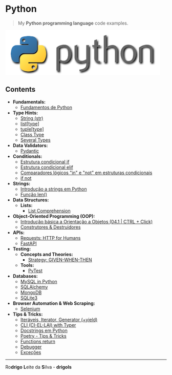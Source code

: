 # Python

> My **Python programming language** code examples.

![logo](res/python-logo.png)

## Contents

 - **Fundamentals:**
   - [Fundamentos de Python](modules/fundamentals/python-fundamentals.md)
 - **Type Hints:**
   - [String (str)](modules/type-hints/str.md)
   - [list[type]](modules/type-hints/list.md)
   - [tuple[type]](modules/type-hints/tuple.md)
   - [Class Type](modules/type-hints/class-type.md)   
   - [Several Types](modules/type-hints/several-types.md)
 - **Data Validators:**
   - [Pydantic](modules/data-validators/pydantic)
 - **Conditionals:**
   - [Estrutura condicional if](modules/conditionals/if.md)
   - [Estrutura condicional elif](modules/conditionals/elif.md)
   - [Comparadores lógicos "in" e "not" em estruturas condicionais](modules/conditionals/in-not.md)
   - [if not](modules/conditionals/if-not.md)
 - **Strings:**
   - [Introdução a strings em Python](modules/strings/intro-to-strings.md)
   - [Função len()](modules/strings/len-function.md)
 - **Data Structures:**
   - **Lists:**
     - [List Comprehension](modules/basic-data-structures/list-comprehension.md)
 - **Object-Oriented Programming (OOP):**
   - [Introdução básica a Orientação a Objetos (04.1 | CTRL + Click)](modules/oop/intro-to-oop.md)
   - [Construtores & Destruidores](modules/oop/construtors-and-destructors.md)
 - **APIs:**
   - [Requests: HTTP for Humans](modules/api/requests)
   - [FastAPI](modules/api/fastapi)
 - **Testing:**
   - **Concepts and Theories:**
     - [Strategy: GIVEN-WHEN-THEN](modules/test/concepts/given-when-then.md)
   - **Tools:**
     - [PyTest](modules/test/pytest)
 - **Databases:**
   - [MySQL in Python](modules/databases/mysql)
   - [SQLAlchemy](modules/databases/sqlalchemy)
   - [MongoDB](modules/databases/mongodb)
   - [SQLite3](modules/databases/sqlite3)
 - **Browser Automation & Web Scraping:**
   - [Selenium](modules/ba-ws/selenium)
 - **Tips & Tricks:**
   - [Iteráveis, Iterator, Generator (+yield)](modules/tips-and-tricks/iterators-generators)
   - [CLI (CI-EL-LAI) with Typer](modules/tips-and-tricks/cli-with-typer)
   - [Docstrings em Python](modules/tips-and-tricks/docstrings/docstrings-in-python.ipynb)
   - [Poetry - Tips & Tricks](modules/tips-and-tricks/poetry/tips-and-tricks.md)
   - [Functions return](modules/tips-and-tricks/returns/README.md)
   - [Debugger](modules/tips-and-tricks/debugger/README.md)
   - [Exceções](modules/tips-and-tricks/errors-and-exceptions/exceptions.ipynb)

---

Ro**drigo** **L**eite da **S**ilva - **drigols**
